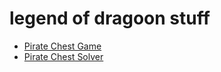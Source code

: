 # legend of dragoon stuff

* [Pirate Chest Game](https://resyst.github.io/dragoon/chest.html)
* [Pirate Chest Solver](https://resyst.github.io/dragoon/solver.html)
